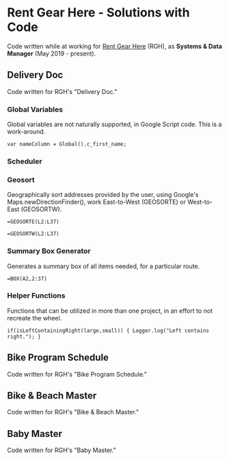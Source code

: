 # Rent Gear Here - Solutions with Code
Code written while at working for [Rent Gear Here](https://www.rentgearhere.com) (RGH),
as **Systems & Data Manager** (May 2019 - present).



## Delivery Doc
Code written for RGH's "Delivery Doc."

### Global Variables
Global variables are not naturally supported, in Google Script code.
This is a work-around.
```
var nameColumn = Global().c_first_name;
```

### Scheduler

### Geosort
Geographically sort addresses provided by the user,
using Google's Maps.newDirectionFinder(),
work East-to-West (GEOSORTE) or West-to-East (GEOSORTW).
```
=GEOSORTE(L2:L37)
```
```
=GEOSORTW(L2:L37)
```

### Summary Box Generator
Generates a summary box of all items needed, for a particular route.
```
=BOX(A2,2:37)
```

### Helper Functions
Functions that can be utilized in more than one project,
in an effort to not recreate the wheel.
```
if(isLeftContainingRight(large,small)) { Logger.log("Left contains right."); }
```

## Bike Program Schedule
Code written for RGH's "Bike Program Schedule."



## Bike & Beach Master
Code written for RGH's "Bike & Beach Master."



## Baby Master
Code written for RGH's "Baby Master."

